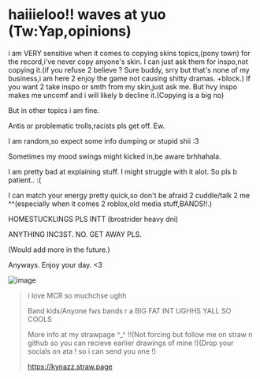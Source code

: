 # haiiieloo!! waves at yuo (Tw:Yap,opinions) 
i am VERY sensitive when it comes to copying skins topics,(pony town) for the record,i've never copy anyone's skin. I can just ask them for inspo,not copying it.(if you refuse 2 believe ? Sure buddy, srry but that's none of my business,i am here 2 enjoy the game not causing shitty dramas. +block.) If you want 2 take inspo or smth from my skin,just ask me. But hvy inspo makes me uncomf and i will likely b decline it.(Copying is a big no)

But in other topics i am fine.  

Antis or problematic trolls,racists pls get off. Ew.

I am random,so expect some info dumping or stupid shii :3 

Sometimes my mood swings might kicked in,be aware brhhahala.

I am pretty bad at explaining stuff. I might struggle with it alot. So pls b patient.. :( 

I can match your energy pretty quick,so don't be afraid 2 cuddle/talk 2 me ^^(especially when it comes 2 roblox,old media stuff,BANDS!!.)

HOMESTUCKLINGS PLS INTT (brostrider heavy dni)

ANYTHING INC3ST. NO. GET AWAY PLS.

(Would add more in the future.) 

Anyways. Enjoy your day. <3


![image](https://github.com/user-attachments/assets/bb72bdf2-161d-4a76-979e-e56e29ac575d)

>i love MCR so muchchse ughh
>
>Band kids/Anyone fws bands r a BIG FAT INT UGHHS YALL SO COOLS
>
>More info at my strawpage ^_^ !!(Not forcing but follow me on straw n github so you can recieve earlier drawings of mine !)(Drop your socials on ata ! so i can send you one !)
>
>https://kynazz.straw.page

